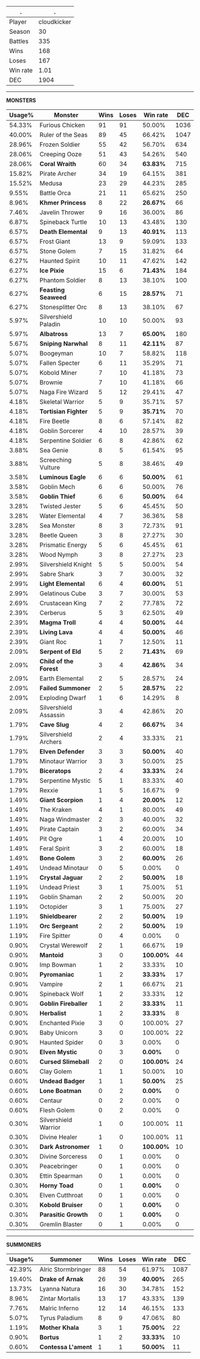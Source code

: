 .|.
|-|-
Player|cloudkicker
Season|30
Battles|335
Wins|168
Loses|167
Win rate|1.01
DEC|1904

---
**MONSTERS**

Usage%|Monster|Wins|Loses|Win rate|DEC|
-|-|-|-|-|-|
54.33%|Furious Chicken|91|91|50.00%|1036|
40.00%|Ruler of the Seas|89|45|66.42%|1047|
28.96%|Frozen Soldier|55|42|56.70%|634|
28.06%|Creeping Ooze|51|43|54.26%|540|
28.06%|**Coral Wraith**|60|34|**63.83%**|715|
15.82%|Pirate Archer|34|19|64.15%|381|
15.52%|Medusa|23|29|44.23%|285|
9.55%|Battle Orca|21|11|65.62%|250|
8.96%|**Khmer Princess**|8|22|**26.67%**|66|
7.46%|Javelin Thrower|9|16|36.00%|86|
6.87%|Spineback Turtle|10|13|43.48%|130|
6.57%|**Death Elemental**|9|13|**40.91%**|113|
6.57%|Frost Giant|13|9|59.09%|133|
6.57%|Stone Golem|7|15|31.82%|64|
6.27%|Haunted Spirit|10|11|47.62%|142|
6.27%|**Ice Pixie**|15|6|**71.43%**|184|
6.27%|Phantom Soldier|8|13|38.10%|100|
6.27%|**Feasting Seaweed**|6|15|**28.57%**|71|
6.27%|Stonesplitter Orc|8|13|38.10%|67|
5.97%|Silvershield Paladin|10|10|50.00%|93|
5.97%|**Albatross**|13|7|**65.00%**|180|
5.67%|**Sniping Narwhal**|8|11|**42.11%**|87|
5.07%|Boogeyman|10|7|58.82%|118|
5.07%|Fallen Specter|6|11|35.29%|71|
5.07%|Kobold Miner|7|10|41.18%|73|
5.07%|Brownie|7|10|41.18%|66|
5.07%|Naga Fire Wizard|5|12|29.41%|47|
4.18%|Skeletal Warrior|5|9|35.71%|57|
4.18%|**Tortisian Fighter**|5|9|**35.71%**|70|
4.18%|Fire Beetle|8|6|57.14%|82|
4.18%|Goblin Sorcerer|4|10|28.57%|39|
4.18%|Serpentine Soldier|6|8|42.86%|62|
3.88%|Sea Genie|8|5|61.54%|95|
3.88%|Screeching Vulture|5|8|38.46%|49|
3.58%|**Luminous Eagle**|6|6|**50.00%**|61|
3.58%|Goblin Mech|6|6|50.00%|76|
3.58%|**Goblin Thief**|6|6|**50.00%**|64|
3.28%|Twisted Jester|5|6|45.45%|50|
3.28%|Water Elemental|4|7|36.36%|58|
3.28%|Sea Monster|8|3|72.73%|91|
3.28%|Beetle Queen|3|8|27.27%|30|
3.28%|Prismatic Energy|5|6|45.45%|61|
3.28%|Wood Nymph|3|8|27.27%|23|
2.99%|Silvershield Knight|5|5|50.00%|54|
2.99%|Sabre Shark|3|7|30.00%|32|
2.99%|**Light Elemental**|6|4|**60.00%**|51|
2.99%|Gelatinous Cube|3|7|30.00%|53|
2.69%|Crustacean King|7|2|77.78%|72|
2.39%|Cerberus|5|3|62.50%|49|
2.39%|**Magma Troll**|4|4|**50.00%**|44|
2.39%|**Living Lava**|4|4|**50.00%**|46|
2.39%|Giant Roc|1|7|12.50%|11|
2.09%|**Serpent of Eld**|5|2|**71.43%**|69|
2.09%|**Child of the Forest**|3|4|**42.86%**|34|
2.09%|Earth Elemental|2|5|28.57%|24|
2.09%|**Failed Summoner**|2|5|**28.57%**|22|
2.09%|Exploding Dwarf|1|6|14.29%|8|
2.09%|Silvershield Assassin|3|4|42.86%|20|
1.79%|**Cave Slug**|4|2|**66.67%**|34|
1.79%|Silvershield Archers|2|4|33.33%|21|
1.79%|**Elven Defender**|3|3|**50.00%**|40|
1.79%|Minotaur Warrior|3|3|50.00%|25|
1.79%|**Biceratops**|2|4|**33.33%**|24|
1.79%|Serpentine Mystic|5|1|83.33%|40|
1.79%|Rexxie|1|5|16.67%|9|
1.49%|**Giant Scorpion**|1|4|**20.00%**|12|
1.49%|The Kraken|4|1|80.00%|49|
1.49%|Naga Windmaster|2|3|40.00%|32|
1.49%|Pirate Captain|3|2|60.00%|34|
1.49%|Pit Ogre|1|4|20.00%|10|
1.49%|Feral Spirit|3|2|60.00%|18|
1.49%|**Bone Golem**|3|2|**60.00%**|26|
1.49%|Undead Minotaur|0|5|0.00%|0|
1.19%|**Crystal Jaguar**|2|2|**50.00%**|18|
1.19%|Undead Priest|3|1|75.00%|51|
1.19%|Goblin Shaman|2|2|50.00%|20|
1.19%|Octopider|3|1|75.00%|27|
1.19%|**Shieldbearer**|2|2|**50.00%**|19|
1.19%|**Orc Sergeant**|2|2|**50.00%**|19|
1.19%|Fire Spitter|0|4|0.00%|0|
0.90%|Crystal Werewolf|2|1|66.67%|19|
0.90%|**Mantoid**|3|0|**100.00%**|44|
0.90%|Imp Bowman|1|2|33.33%|10|
0.90%|**Pyromaniac**|1|2|**33.33%**|17|
0.90%|Vampire|2|1|66.67%|21|
0.90%|Spineback Wolf|1|2|33.33%|12|
0.90%|**Goblin Fireballer**|1|2|**33.33%**|11|
0.90%|**Herbalist**|1|2|**33.33%**|8|
0.90%|Enchanted Pixie|3|0|100.00%|27|
0.90%|Baby Unicorn|3|0|100.00%|22|
0.90%|Haunted Spider|0|3|0.00%|0|
0.90%|**Elven Mystic**|0|3|**0.00%**|0|
0.60%|**Cursed Slimeball**|2|0|**100.00%**|24|
0.60%|Clay Golem|1|1|50.00%|10|
0.60%|**Undead Badger**|1|1|**50.00%**|25|
0.60%|**Lone Boatman**|0|2|**0.00%**|0|
0.60%|Centaur|0|2|0.00%|0|
0.60%|Flesh Golem|0|2|0.00%|0|
0.30%|Silvershield Warrior|1|0|100.00%|11|
0.30%|Divine Healer|1|0|100.00%|11|
0.30%|**Dark Astronomer**|1|0|**100.00%**|10|
0.30%|Divine Sorceress|0|1|0.00%|0|
0.30%|Peacebringer|0|1|0.00%|0|
0.30%|Ettin Spearman|0|1|0.00%|0|
0.30%|**Horny Toad**|0|1|**0.00%**|0|
0.30%|Elven Cutthroat|0|1|0.00%|0|
0.30%|**Kobold Bruiser**|0|1|**0.00%**|0|
0.30%|**Parasitic Growth**|0|1|**0.00%**|0|
0.30%|Gremlin Blaster|0|1|0.00%|0|

---
**SUMMONERS**

Usage%|Summoner|Wins|Loses|Win rate|DEC|
-|-|-|-|-|-|
42.39%|Alric Stormbringer|88|54|61.97%|1087|
19.40%|**Drake of Arnak**|26|39|**40.00%**|265|
13.73%|Lyanna Natura|16|30|34.78%|152|
8.96%|Zintar Mortalis|13|17|43.33%|139|
7.76%|Malric Inferno|12|14|46.15%|133|
5.07%|Tyrus Paladium|8|9|47.06%|80|
1.19%|**Mother Khala**|3|1|**75.00%**|22|
0.90%|**Bortus**|1|2|**33.33%**|10|
0.60%|**Contessa L'ament**|1|1|**50.00%**|11|
